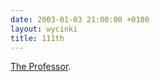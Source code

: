 ```yaml
---
date: 2003-01-03 21:00:00 +0100
layout: wycinki
title: 111th
---
```


[The Professor](http://www.tolkiensociety.org/toast/ 'toast na 111. urodziny').
